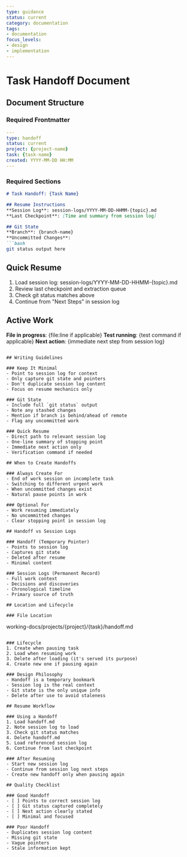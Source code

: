 ```yaml
---
type: guidance
status: current
category: documentation
tags:
- documentation
focus_levels:
- design
- implementation
---
```


# Task Handoff Document

## Document Structure

### Required Frontmatter
```yaml
---
type: handoff
status: current
project: {project-name}
task: {task-name}
created: YYYY-MM-DD HH:MM
---
```

### Required Sections
```markdown
# Task Handoff: {Task Name}

## Resume Instructions
**Session Log**: session-logs/YYYY-MM-DD-HHMM-{topic}.md
**Last Checkpoint**: [Time and summary from session log]

## Git State
**Branch**: {branch-name}
**Uncommitted Changes**: 
```bash
git status output here
```

## Quick Resume
1. Load session log: session-logs/YYYY-MM-DD-HHMM-{topic}.md
2. Review last checkpoint and extraction queue
3. Check git status matches above
4. Continue from "Next Steps" in session log

## Active Work
**File in progress**: {file:line if applicable}
**Test running**: {test command if applicable}
**Next action**: {immediate next step from session log}
```

## Writing Guidelines

### Keep It Minimal
- Point to session log for context
- Only capture git state and pointers
- Don't duplicate session log content
- Focus on resume mechanics only

### Git State
- Include full `git status` output
- Note any stashed changes
- Mention if branch is behind/ahead of remote
- Flag any uncommitted work

### Quick Resume
- Direct path to relevant session log
- One-line summary of stopping point
- Immediate next action only
- Verification command if needed

## When to Create Handoffs

### Always Create For
- End of work session on incomplete task
- Switching to different urgent work
- When uncommitted changes exist
- Natural pause points in work

### Optional For
- Work resuming immediately
- No uncommitted changes
- Clear stopping point in session log

## Handoff vs Session Logs

### Handoff (Temporary Pointer)
- Points to session log
- Captures git state
- Deleted after resume
- Minimal content

### Session Logs (Permanent Record)
- Full work context
- Decisions and discoveries
- Chronological timeline
- Primary source of truth

## Location and Lifecycle

### File Location
```
working-docs/projects/{project}/{task}/handoff.md
```

### Lifecycle
1. Create when pausing task
2. Load when resuming work
3. Delete after loading (it's served its purpose)
4. Create new one if pausing again

### Design Philosophy
- Handoff is a temporary bookmark
- Session log is the real context
- Git state is the only unique info
- Delete after use to avoid staleness

## Resume Workflow

### Using a Handoff
1. Load handoff.md
2. Note session log to load
3. Check git status matches
4. Delete handoff.md
5. Load referenced session log
6. Continue from last checkpoint

### After Resuming
- Start new session log
- Continue from session log next steps
- Create new handoff only when pausing again

## Quality Checklist

### Good Handoff
- [ ] Points to correct session log
- [ ] Git status captured completely
- [ ] Next action clearly stated
- [ ] Minimal and focused

### Poor Handoff
- Duplicates session log content
- Missing git state
- Vague pointers
- Stale information kept

